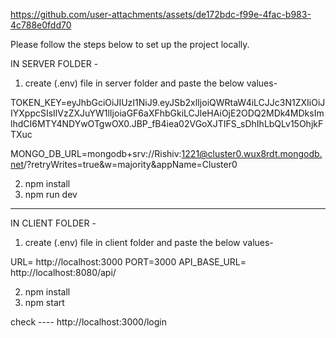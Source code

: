 

https://github.com/user-attachments/assets/de172bdc-f99e-4fac-b983-4c788e0fdd70




Please follow the steps below to set up the project locally.

IN SERVER FOLDER  - 

1. create (.env) file in server folder and paste the below values-

TOKEN_KEY=eyJhbGciOiJIUzI1NiJ9.eyJSb2xlIjoiQWRtaW4iLCJJc3N1ZXIiOiJIYXppcSIsIlVzZXJuYW1lIjoiaGF6aXFhbGkiLCJleHAiOjE2ODQ2MDk4MDksImlhdCI6MTY4NDYwOTgwOX0.JBP_fB4iea02VGoXJTIFS_sDhIhLbQLv15OhjkFTXuc

MONGO_DB_URL=mongodb+srv://Rishiv:1221@cluster0.wux8rdt.mongodb.net/?retryWrites=true&w=majority&appName=Cluster0
 
2. npm install
3. npm run dev

--------------------------------------------------------------------------------------------------------------

IN CLIENT FOLDER -

1. create (.env) file in client folder and paste the below values-
   
URL= http://localhost:3000
PORT=3000
API_BASE_URL= http://localhost:8080/api/

2. npm install
3. npm start

check ---- http://localhost:3000/login
